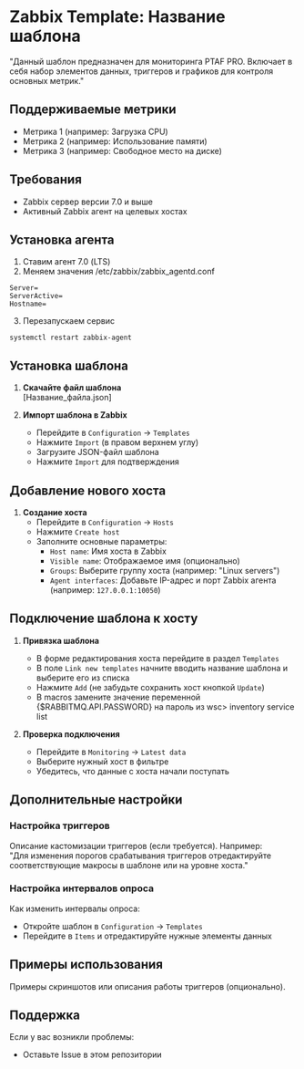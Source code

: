 # Zabbix Template: Название шаблона
"Данный шаблон предназначен для мониторинга PTAF PRO. Включает в себя набор элементов данных, триггеров и графиков для контроля основных метрик."

## Поддерживаемые метрики
- Метрика 1 (например: Загрузка CPU)
- Метрика 2 (например: Использование памяти)
- Метрика 3 (например: Свободное место на диске)

## Требования
- Zabbix сервер версии 7.0 и выше
- Активный Zabbix агент на целевых хостах

## Установка агента

1. Ставим агент 7.0 (LTS)
2. Меняем значения /etc/zabbix/zabbix_agentd.conf
```
Server=
ServerActive=
Hostname=
```
3. Перезапускаем сервис
```
systemctl restart zabbix-agent
```


## Установка шаблона

1. **Скачайте файл шаблона**  
   [Название_файла.json]

2. **Импорт шаблона в Zabbix**  
   - Перейдите в `Configuration` → `Templates`  
   - Нажмите `Import` (в правом верхнем углу)  
   - Загрузите JSON-файл шаблона  
   - Нажмите `Import` для подтверждения  

## Добавление нового хоста

1. **Создание хоста**  
   - Перейдите в `Configuration` → `Hosts`  
   - Нажмите `Create host`  
   - Заполните основные параметры:  
     - `Host name`: Имя хоста в Zabbix  
     - `Visible name`: Отображаемое имя (опционально)  
     - `Groups`: Выберите группу хоста (например: "Linux servers")  
     - `Agent interfaces`: Добавьте IP-адрес и порт Zabbix агента (например: `127.0.0.1:10050`)  

## Подключение шаблона к хосту

1. **Привязка шаблона**  
   - В форме редактирования хоста перейдите в раздел `Templates`  
   - В поле `Link new templates` начните вводить название шаблона и выберите его из списка  
   - Нажмите `Add` (не забудьте сохранить хост кнопкой `Update`)  
   - В macros замените значение переменной {$RABBITMQ.API.PASSWORD} на пароль из wsc> inventory service list

2. **Проверка подключения**  
   - Перейдите в `Monitoring` → `Latest data`  
   - Выберите нужный хост в фильтре  
   - Убедитесь, что данные с хоста начали поступать  

## Дополнительные настройки

### Настройка триггеров
Описание кастомизации триггеров (если требуется). Например:  
"Для изменения порогов срабатывания триггеров отредактируйте соответствующие макросы в шаблоне или на уровне хоста."

### Настройка интервалов опроса
Как изменить интервалы опроса:  
- Откройте шаблон в `Configuration` → `Templates`  
- Перейдите в `Items` и отредактируйте нужные элементы данных  

## Примеры использования
Примеры скриншотов или описания работы триггеров (опционально).

## Поддержка
Если у вас возникли проблемы:  
- Оставьте Issue в этом репозитории  